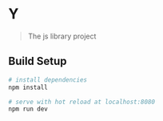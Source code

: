 # Y

> The js library project

## Build Setup

``` bash
# install dependencies
npm install

# serve with hot reload at localhost:8080
npm run dev
```
